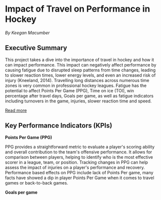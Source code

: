 # Impact of Travel on Performance in Hockey  

*By Keegan Macumber* 

## Executive Summary  

This project takes a dive into the importance of travel in hockey and how it can impact performance. This impact can negatively affect performance by causing fatigue due to disrupted sleep patterns from time changes, leading to slower reaction times, lower energy levels, and even an increased risk of injury (Kneeland, 2014). Travelling long distances across numerous time zones is very common in professional hockey leagues. Fatigue has the potential to affect Points Per Game (PPG), Time on ice (TOI), win percentage after travel days, Goals per game, as well as fatigue indicators including turnovers in the game, injuries, slower reaction time and speed.  

[Read more](background.md)

## Key Performance Indicators (KPIs) 


**Points Per Game (PPG)**

PPG provides a straightforward metric to evaluate a player's scoring ability and overall contribution to the team's offensive performance.  It allows for comparison between players, helping to identify who is the most effective scorer in a league, team, or position.  Tracking changes in PPG can help assess the impact of injuries on a player's performance and recovery. Performance based effects on PPG include lack of Points Per game, many facts have showed a dip in player Points Per Game when it comes to travel games or back-to-back games.


**Goals per game**



 

 
